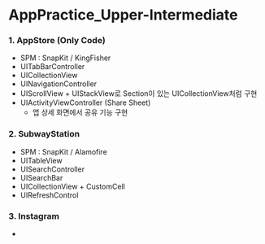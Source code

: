 # AppPractice_Upper-Intermediate

###  1. AppStore (Only Code)  
 - SPM : SnapKit / KingFisher  
 - UITabBarController   
 - UICollectionView  
 - UINavigationController  
 - UIScrollView + UIStackView로 Section이 있는 UICollectionView처럼 구현  
 - UIActivityViewController (Share Sheet)  
    - 앱 상세 화면에서 공유 기능 구현   
    
###  2. SubwayStation
 - SPM : SnapKit / Alamofire
 - UITableView
 - UISearchController
 - UISearchBar
 - UICollectionView + CustomCell
 - UIRefreshControl 


###  3. Instagram
 - 
